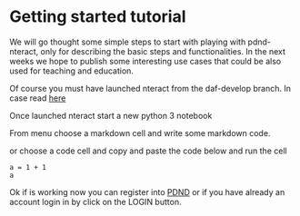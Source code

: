 
# Getting started tutorial

  

We will go thought some simple steps to start with playing with pdnd-nteract, only for describing the basic steps and functionalities. In the next weeks we hope to publish some interesting use cases that could be also used for teaching and education.

  

Of course you must have launched nteract from the daf-develop branch. In case read [here](https://github.com/teamdigitale/nteract/blob/daf-develop/pdnd-nteract.md)

  

Once launched nteract start a new python 3 notebook

  

From menu choose a markdown cell and write some markdown code.

  or choose a code cell and copy and paste the code below and run the cell
  ```
  a = 1 + 1
  a
  ```


Ok if is working now you can register into [PDND](https://dataportal.daf.teamdigitale.it/#/register) or if you have already an account login in by click on the LOGIN button. 
